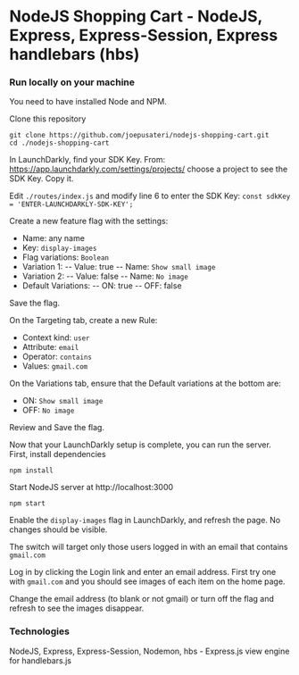 
# NodeJS Shopping Cart - NodeJS, Express, Express-Session, Express handlebars (hbs)

### Run locally on your machine
You need to have installed Node and NPM.

Clone this repository
``` shell
git clone https://github.com/joepusateri/nodejs-shopping-cart.git
cd ./nodejs-shopping-cart
```
In LaunchDarkly, find your SDK Key. 
From: https://app.launchdarkly.com/settings/projects/
choose a project to see the SDK Key. Copy it.

Edit `./routes/index.js` and modify line 6 to enter the SDK Key:
`const sdkKey = 'ENTER-LAUNCHDARKLY-SDK-KEY';`

Create a new feature flag with the settings:
- Name: any name
- Key: `display-images`
- Flag variations: `Boolean`
- Variation 1:
-- Value: true
-- Name: `Show small image` 
- Variation 2:
-- Value: false
-- Name: `No image`
- Default Variations:
-- ON: true
-- OFF: false

Save the flag.

On the Targeting tab, create a new Rule:
- Context kind: `user`
- Attribute: `email`
- Operator: `contains`
- Values: `gmail.com`

On the Variations tab, ensure that the Default variations at the bottom are:
- ON: `Show small image`
- OFF: `No image` 


Review and Save the flag.

Now that your LaunchDarkly setup is complete, you can run the server. 
First, install dependencies
``` shell
npm install
```

Start NodeJS server at http://localhost:3000
``` shell
npm start
```
Enable the `display-images` flag in LaunchDarkly, and refresh the page. No changes should be visible.

The switch will target only those users logged in with an email that contains `gmail.com`

Log in by clicking the Login link and enter an email address. First try one with `gmail.com` and you should see images of each item on the home page.

Change the email address (to blank or not gmail) or turn off the flag and refresh to see the images disappear.


### Technologies 
NodeJS, Express, Express-Session, Nodemon, hbs - Express.js view engine for handlebars.js

